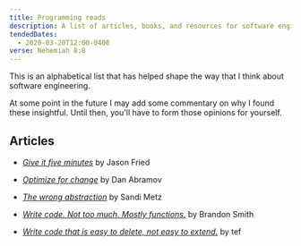 ```yaml
---
title: Programming reads
description: A list of articles, books, and resources for software engineers
tendedDates:
  - 2020-03-20T12:00-0400
verse: Nehemiah 8:8
---
```


This is an alphabetical list that has helped shape the way that I think about
software engineering.

At some point in the future I may add some commentary on why I found these
insightful. Until then, you'll have to form those opinions for yourself.

## Articles

- [_Give it five minutes_](https://signalvnoise.com/posts/3124-give-it-five-minutes)
  by Jason Fried

- [_Optimize for change_](https://overreacted.io/optimized-for-change/) by Dan
  Abramov

- [_The wrong abstraction_](https://www.sandimetz.com/blog/2016/1/20/the-wrong-abstraction)
  by Sandi Metz

- [_Write code. Not too much. Mostly functions._](https://www.brandonsmith.ninja/blog/write-code-not-too-much-mostly-functions)
  by Brandon Smith

- [_Write code that is easy to delete, not easy to extend._](https://programmingisterrible.com/post/139222674273/write-code-that-is-easy-to-delete-not-easy-to)
  by tef
